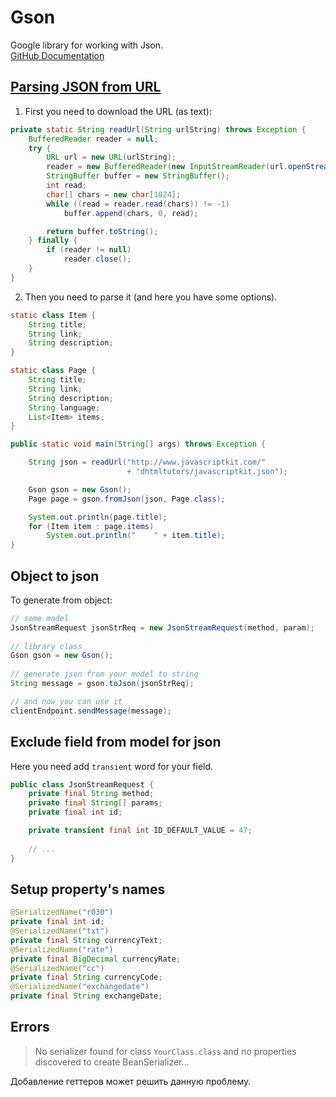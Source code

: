 # Gson
Google library for working with Json.<br>
[GitHub Documentation](https://github.com/google/gson/blob/master/UserGuide.md)

## [Parsing JSON from URL](https://stackoverflow.com/a/7467629)
1. First you need to download the URL (as text):
```java
private static String readUrl(String urlString) throws Exception {
    BufferedReader reader = null;
    try {
        URL url = new URL(urlString);
        reader = new BufferedReader(new InputStreamReader(url.openStream()));
        StringBuffer buffer = new StringBuffer();
        int read;
        char[] chars = new char[1024];
        while ((read = reader.read(chars)) != -1)
            buffer.append(chars, 0, read); 

        return buffer.toString();
    } finally {
        if (reader != null)
            reader.close();
    }
}
```

2. Then you need to parse it (and here you have some options).
```java
static class Item {
    String title;
    String link;
    String description;
}

static class Page {
    String title;
    String link;
    String description;
    String language;
    List<Item> items;
}

public static void main(String[] args) throws Exception {

    String json = readUrl("http://www.javascriptkit.com/"
                          + "dhtmltutors/javascriptkit.json");

    Gson gson = new Gson();        
    Page page = gson.fromJson(json, Page.class);

    System.out.println(page.title);
    for (Item item : page.items)
        System.out.println("    " + item.title);
}
```


## Object to json
To generate from object:
```java
// some model
JsonStreamRequest jsonStrReq = new JsonStreamRequest(method, param);
        
// library class 
Gson gson = new Gson();
        
// generate json from your model to string
String message = gson.toJson(jsonStrReq);

// and now you can use it
clientEndpoint.sendMessage(message);
```

## Exclude field from model for json
Here you need add `transient` word for your field.

```java
public class JsonStreamRequest {
    private final String method;
    private final String[] params;
    private final int id;

    private transient final int ID_DEFAULT_VALUE = 47;
    
    // ...
}
```

## Setup property's names
```java
@SerializedName("r030")
private final int id;
@SerializedName("txt")
private final String currencyText;
@SerializedName("rate")
private final BigDecimal currencyRate;
@SerializedName("cc")
private final String currencyCode;
@SerializedName("exchangedate")
private final String exchangeDate;
```

## Errors

> No serializer found for class `YourClass.class` and no properties discovered to create BeanSerializer...

Добавление геттеров может решить данную проблему.

